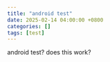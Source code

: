```yaml
---
title: "android test"
date: 2025-02-14 04:00:00 +0800
categories: []
tags: [test]
---
```


android test? does this work?